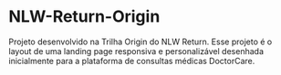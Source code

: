# NLW-Return-Origin
Projeto desenvolvido na Trilha Origin do NLW Return.  Esse projeto é o layout de uma landing page responsiva e personalizável desenhada inicialmente para a plataforma de consultas médicas DoctorCare.
